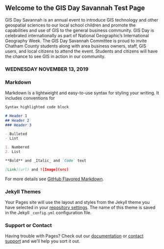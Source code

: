 ## Welcome to the GIS Day Savannah Test Page

GIS Day Savannah is an annual event to introduce GIS technology and other geospatial sciences to our local school children and promote the capabilities and use of GIS to the general business community. GIS Day is celebrated internationally as part of National Geographic’s International Geography Week. The GIS Day Savannah Committee is proud to invite Chatham County students along with area business owners, staff, GIS users, and local citizens to attend the event. Students and citizens will have the chance to see GIS in action in our community.

### WEDNESDAY NOVEMBER 13, 2019

### Markdown

Markdown is a lightweight and easy-to-use syntax for styling your writing. It includes conventions for

```markdown
Syntax highlighted code block

# Header 1
## Header 2
### Header 3

- Bulleted
- List

1. Numbered
2. List

**Bold** and _Italic_ and `Code` text

[Link](url) and ![Image](src)
```

For more details see [GitHub Flavored Markdown](https://guides.github.com/features/mastering-markdown/).

### Jekyll Themes

Your Pages site will use the layout and styles from the Jekyll theme you have selected in your [repository settings](https://github.com/kaitmorano/kaitmorano.github.io/settings). The name of this theme is saved in the Jekyll `_config.yml` configuration file.

### Support or Contact

Having trouble with Pages? Check out our [documentation](https://help.github.com/categories/github-pages-basics/) or [contact support](https://github.com/contact) and we’ll help you sort it out.

